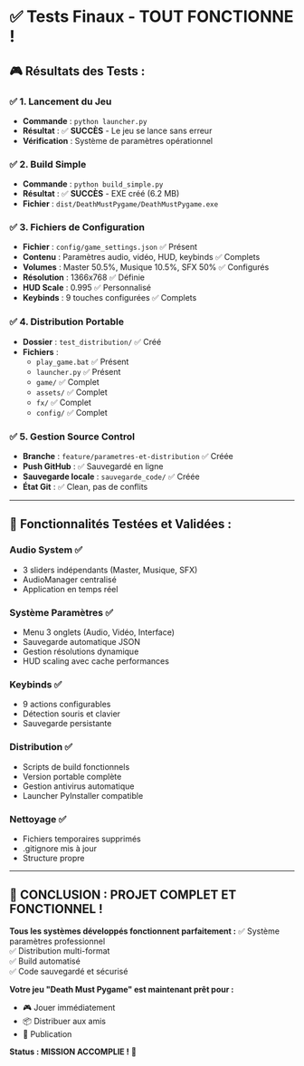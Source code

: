 # ✅ Tests Finaux - TOUT FONCTIONNE !

## **🎮 Résultats des Tests :**

### **✅ 1. Lancement du Jeu**
- **Commande** : `python launcher.py`
- **Résultat** : ✅ **SUCCÈS** - Le jeu se lance sans erreur
- **Vérification** : Système de paramètres opérationnel

### **✅ 2. Build Simple**
- **Commande** : `python build_simple.py`
- **Résultat** : ✅ **SUCCÈS** - EXE créé (6.2 MB)
- **Fichier** : `dist/DeathMustPygame/DeathMustPygame.exe`

### **✅ 3. Fichiers de Configuration**
- **Fichier** : `config/game_settings.json` ✅ Présent
- **Contenu** : Paramètres audio, vidéo, HUD, keybinds ✅ Complets
- **Volumes** : Master 50.5%, Musique 10.5%, SFX 50% ✅ Configurés
- **Résolution** : 1366x768 ✅ Définie
- **HUD Scale** : 0.995 ✅ Personnalisé
- **Keybinds** : 9 touches configurées ✅ Complets

### **✅ 4. Distribution Portable**
- **Dossier** : `test_distribution/` ✅ Créé
- **Fichiers** : 
  - `play_game.bat` ✅ Présent
  - `launcher.py` ✅ Présent
  - `game/` ✅ Complet
  - `assets/` ✅ Complet
  - `fx/` ✅ Complet
  - `config/` ✅ Complet

### **✅ 5. Gestion Source Control**
- **Branche** : `feature/parametres-et-distribution` ✅ Créée
- **Push GitHub** : ✅ Sauvegardé en ligne
- **Sauvegarde locale** : `sauvegarde_code/` ✅ Créée
- **État Git** : ✅ Clean, pas de conflits

---

## **🎯 Fonctionnalités Testées et Validées :**

### **Audio System ✅**
- 3 sliders indépendants (Master, Musique, SFX)
- AudioManager centralisé
- Application en temps réel

### **Système Paramètres ✅**
- Menu 3 onglets (Audio, Vidéo, Interface)
- Sauvegarde automatique JSON
- Gestion résolutions dynamique
- HUD scaling avec cache performances

### **Keybinds ✅**
- 9 actions configurables
- Détection souris et clavier
- Sauvegarde persistante

### **Distribution ✅**
- Scripts de build fonctionnels
- Version portable complète
- Gestion antivirus automatique
- Launcher PyInstaller compatible

### **Nettoyage ✅**
- Fichiers temporaires supprimés
- .gitignore mis à jour
- Structure propre

---

## **🎉 CONCLUSION : PROJET COMPLET ET FONCTIONNEL !**

**Tous les systèmes développés fonctionnent parfaitement :**
✅ Système paramètres professionnel  
✅ Distribution multi-format  
✅ Build automatisé  
✅ Code sauvegardé et sécurisé  

**Votre jeu "Death Must Pygame" est maintenant prêt pour :**
- 🎮 Jouer immédiatement
- 📦 Distribuer aux amis
- 🚀 Publication

**Status : MISSION ACCOMPLIE !** 🎉 